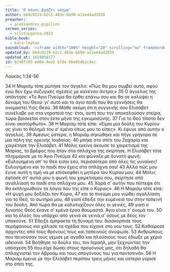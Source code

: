 ```yaml
---
title: 'Ο πόνος βγάζει νόημα'
author: b64c0219-b2c1-463e-bb90-a11e44ad2039
preacher:
  - aleksandros-pipilios
sermon_series:
  - xristoygenna-2013
bible_book:
  - kata-loykan
soundcloud: '<iframe width="100%" height="20" scrolling="no" frameborder="no" allow="autoplay" src="https://w.soundcloud.com/player/?url=https%3A//api.soundcloud.com/tracks/728692546%3Fsecret_token%3Ds-aVtbE&color=%23ff5500&inverse=false&auto_play=false&show_user=true"></iframe>'
updated_by: b64c0219-b2c1-463e-bb90-a11e44ad2039
updated_at: 1618058177
id: 8240fc03-ed64-4ee2-b7de-0be654b2c4ec
---
```

Λουκάς 1:34-56

34 Η Μαριάμ τότε ρώτησε τον άγγελο: «Πώς θα μου συμβεί αυτό, αφού εγώ δεν έχω συζυγικές σχέσεις με κανέναν άντρα;» 35 Ο άγγελος της απάντησε: «Το Άγιο Πνεύμα θα έρθει επάνω σου και θα σε καλύψει η δύναμη του Θεού· γι’ αυτό και το άγιο παιδί που θα γεννήσεις θα ονομαστεί Υιός Θεού. 36 Μάθε ακόμη ότι η συγγενής σου Ελισάβετ συνέλαβε γιο στα γηρατειά της· έτσι, αυτή που την αποκαλούσαν στείρα, τώρα βρίσκεται στον έκτο μήνα της εγκυμοσύνης. 37 Για το Θεό τίποτα δεν είναι ακατόρθωτο». 38 Η Μαριάμ τότε είπε: «Είμαι μια δούλη του Κυρίου· ας γίνει το θέλημά του σ’ εμένα όπως μου το είπες». Κι έφυγε από αυτήν ο άγγελος. 39 Αμέσως ύστερα, η Μαριάμ σηκώθηκε και πήγε γρήγορα σε μια πόλη της ορεινής Ιουδαίας· 40 μπήκε στο σπίτι του Ζαχαρία και χαιρέτησε την Ελισάβετ. 41 Μόλις εκείνη άκουσε το χαιρετισμό της Μαρίας, το βρέφος που ήταν στα σπλάχνα της σκίρτησε. Η Ελισάβετ τότε πλημμύρισε με το Άγιο Πνεύμα 42 και φώναξε με δυνατή φωνή: «Ευλογημένη απ’ το Θεό είσαι εσύ, περισσότερο από όλες τις γυναίκες! Ευλογημένο και το παιδί που έχεις στα σπλάχνα σου! 43 Αλλά πώς μου έγινε αυτή η τιμή να με επισκεφθεί η μητέρα του Κυρίου μου; 44 Μόλις έφτασε στ’ αυτιά μου η φωνή του χαιρετισμού σου, σκίρτησε από αγαλλίαση το παιδί στα σπλάχνα μου. 45 Χαρά σ’ αυτήν που πίστεψε ότι θα εκπληρωθούν τα λόγια που της είπε ο Κύριος».
46 Η Μαριάμ τότε είπε: «Η ψυχή μου δοξάζει τον Κύριο,
47 και το πνεύμα μου νιώθει αγαλλίαση για το Θεό, το σωτήρα μου,
48 γιατί έδειξε την ευμένειά του στην ταπεινή του δούλη.
Από τώρα θα με καλοτυχίζουν όλες οι γενιές, 49 γιατί ο δυνατός Θεός έκανε σ’ εμένα έργα θαυμαστά. Άγιο είναι τ’ όνομά του.
50 και το έλεός του υπάρχει από γενιά σε γενιά,σ’ όσους με δέος τον υπακούνε.
51 Έδειξε έμπρακτα τη δύναμή του: διασκόρπισε τους περήφανους και χάλασε τα σχέδια που είχανε στο νου τους.
52 Καθαίρεσε άρχοντες από τους θρόνους τους και ταπεινούς ανύψωσε.
53 Ανθρώπους που πεινούσαν τους γέμισε με αγαθά και πλούσιους τους έδιωξε με χέρια αδειανά.
54 Βοήθησε το δούλο του, τον Ισραήλ, μην ξεχνώντας την υπόσχεση
55 που είχε δώσει στους προγόνους μας, ότι δηλαδή θα σπλαχνιστεί τον Αβραάμ και τους απογόνους του για παντοτινά».
56 Η Μαριάμ έμεινε με την Ελισάβετ περίπου τρεις μήνες και ύστερα γύρισε στο σπίτι της.